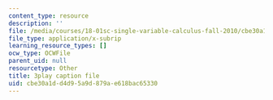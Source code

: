 ```yaml
---
content_type: resource
description: ''
file: /media/courses/18-01sc-single-variable-calculus-fall-2010/cbe30a1dd4d95a9d879ae618bac65330_aeXp1zC6Hls.vtt
file_type: application/x-subrip
learning_resource_types: []
ocw_type: OCWFile
parent_uid: null
resourcetype: Other
title: 3play caption file
uid: cbe30a1d-d4d9-5a9d-879a-e618bac65330
---
```

